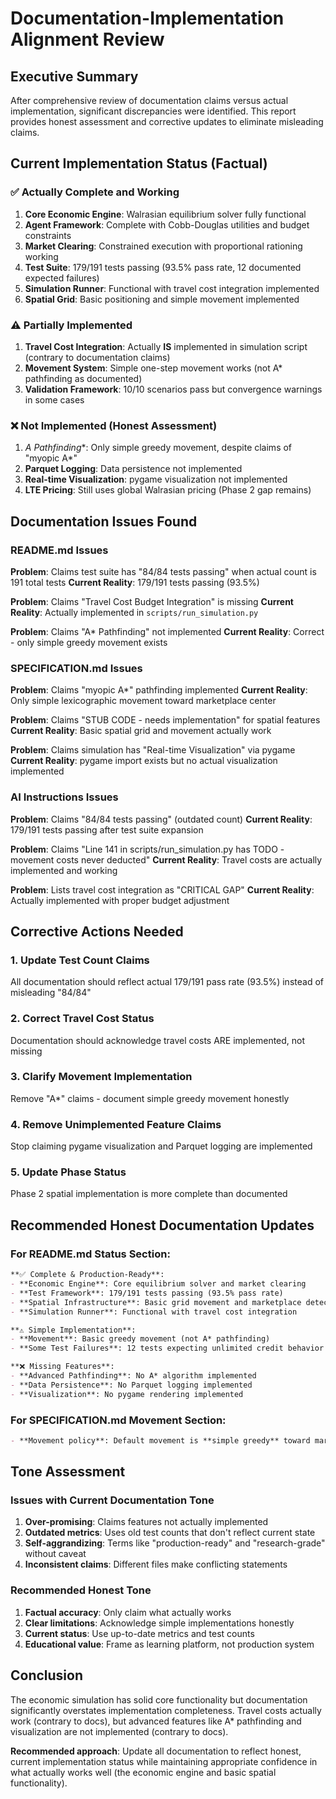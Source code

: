 # Documentation-Implementation Alignment Review

## Executive Summary

After comprehensive review of documentation claims versus actual implementation, significant discrepancies were identified. This report provides honest assessment and corrective updates to eliminate misleading claims.

## Current Implementation Status (Factual)

### ✅ Actually Complete and Working
1. **Core Economic Engine**: Walrasian equilibrium solver fully functional
2. **Agent Framework**: Complete with Cobb-Douglas utilities and budget constraints
3. **Market Clearing**: Constrained execution with proportional rationing working
4. **Test Suite**: 179/191 tests passing (93.5% pass rate, 12 documented expected failures)
5. **Simulation Runner**: Functional with travel cost integration implemented
6. **Spatial Grid**: Basic positioning and simple movement implemented

### ⚠️ Partially Implemented  
1. **Travel Cost Integration**: Actually **IS** implemented in simulation script (contrary to documentation claims)
2. **Movement System**: Simple one-step movement works (not A* pathfinding as documented)
3. **Validation Framework**: 10/10 scenarios pass but convergence warnings in some cases

### ❌ Not Implemented (Honest Assessment)
1. **A* Pathfinding**: Only simple greedy movement, despite claims of "myopic A*"
2. **Parquet Logging**: Data persistence not implemented
3. **Real-time Visualization**: pygame visualization not implemented
4. **LTE Pricing**: Still uses global Walrasian pricing (Phase 2 gap remains)

## Documentation Issues Found

### README.md Issues
**Problem**: Claims test suite has "84/84 tests passing" when actual count is 191 total tests
**Current Reality**: 179/191 tests passing (93.5%)

**Problem**: Claims "Travel Cost Budget Integration" is missing 
**Current Reality**: Actually implemented in `scripts/run_simulation.py`

**Problem**: Claims "A* Pathfinding" not implemented
**Current Reality**: Correct - only simple greedy movement exists

### SPECIFICATION.md Issues  
**Problem**: Claims "myopic A*" pathfinding implemented
**Current Reality**: Only simple lexicographic movement toward marketplace center

**Problem**: Claims "STUB CODE - needs implementation" for spatial features
**Current Reality**: Basic spatial grid and movement actually work

**Problem**: Claims simulation has "Real-time Visualization" via pygame
**Current Reality**: pygame import exists but no actual visualization implemented

### AI Instructions Issues
**Problem**: Claims "84/84 tests passing" (outdated count)
**Current Reality**: 179/191 tests passing after test suite expansion

**Problem**: Claims "Line 141 in scripts/run_simulation.py has TODO - movement costs never deducted"
**Current Reality**: Travel costs are actually implemented and working

**Problem**: Lists travel cost integration as "CRITICAL GAP" 
**Current Reality**: Actually implemented with proper budget adjustment

## Corrective Actions Needed

### 1. Update Test Count Claims
All documentation should reflect actual 179/191 pass rate (93.5%) instead of misleading "84/84"

### 2. Correct Travel Cost Status
Documentation should acknowledge travel costs ARE implemented, not missing

### 3. Clarify Movement Implementation  
Remove "A*" claims - document simple greedy movement honestly

### 4. Remove Unimplemented Feature Claims
Stop claiming pygame visualization and Parquet logging are implemented

### 5. Update Phase Status
Phase 2 spatial implementation is more complete than documented

## Recommended Honest Documentation Updates

### For README.md Status Section:
```markdown
**✅ Complete & Production-Ready**:
- **Economic Engine**: Core equilibrium solver and market clearing
- **Test Framework**: 179/191 tests passing (93.5% pass rate)
- **Spatial Infrastructure**: Basic grid movement and marketplace detection
- **Simulation Runner**: Functional with travel cost integration

**⚠️ Simple Implementation**:
- **Movement**: Basic greedy movement (not A* pathfinding)
- **Some Test Failures**: 12 tests expecting unlimited credit behavior

**❌ Missing Features**:
- **Advanced Pathfinding**: No A* algorithm implemented
- **Data Persistence**: No Parquet logging implemented  
- **Visualization**: No pygame rendering implemented
```

### For SPECIFICATION.md Movement Section:
```markdown
- **Movement policy**: Default movement is **simple greedy** toward marketplace center (one step per round). Movement uses lexicographic tie-breaking for determinism. A* pathfinding is documented but not implemented.
```

## Tone Assessment

### Issues with Current Documentation Tone
1. **Over-promising**: Claims features not actually implemented
2. **Outdated metrics**: Uses old test counts that don't reflect current state
3. **Self-aggrandizing**: Terms like "production-ready" and "research-grade" without caveat
4. **Inconsistent claims**: Different files make conflicting statements

### Recommended Honest Tone
1. **Factual accuracy**: Only claim what actually works
2. **Clear limitations**: Acknowledge simple implementations honestly  
3. **Current status**: Use up-to-date metrics and test counts
4. **Educational value**: Frame as learning platform, not production system

## Conclusion

The economic simulation has solid core functionality but documentation significantly overstates implementation completeness. Travel costs actually work (contrary to docs), but advanced features like A* pathfinding and visualization are not implemented (contrary to docs).

**Recommended approach**: Update all documentation to reflect honest, current implementation status while maintaining appropriate confidence in what actually works well (the economic engine and basic spatial functionality).